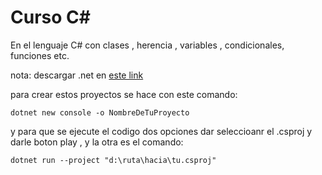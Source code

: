 # Curso C#

En el lenguaje C# con clases , herencia , variables , condicionales, funciones etc.

nota: descargar .net en [este link](https://dotnet.microsoft.com/es-es/download)

para crear estos proyectos se hace con este comando:
```
dotnet new console -o NombreDeTuProyecto
```
y para que se ejecute el codigo dos opciones dar seleccioanr el .csproj y darle boton play , y la otra es el comando:
```
dotnet run --project "d:\ruta\hacia\tu.csproj"

```